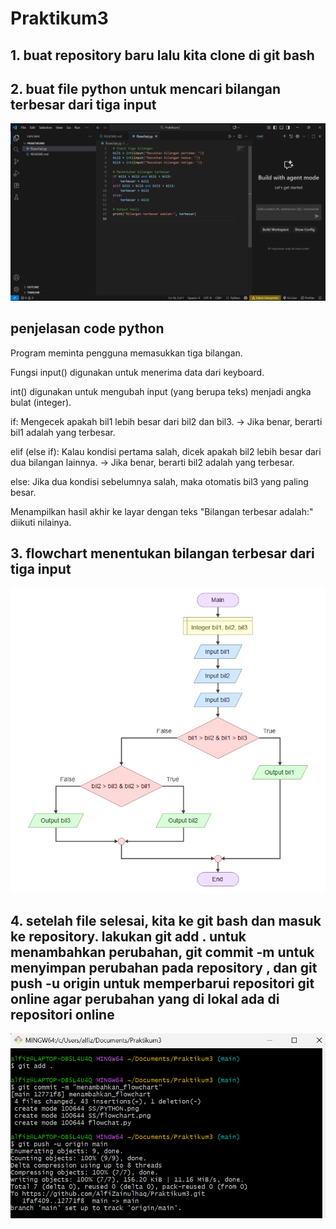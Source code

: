 # Praktikum3

## 1. buat repository baru lalu kita clone di git bash

## 2. buat file python untuk mencari bilangan terbesar dari tiga input

![img1](SS/PYTHON.png)

## penjelasan code python

<p> Program meminta pengguna memasukkan tiga bilangan.

Fungsi input() digunakan untuk menerima data dari keyboard.

int() digunakan untuk mengubah input (yang berupa teks) menjadi angka bulat (integer).</p>

<p>if: Mengecek apakah bil1 lebih besar dari bil2 dan bil3.
→ Jika benar, berarti bil1 adalah yang terbesar.

elif (else if): Kalau kondisi pertama salah, dicek apakah bil2 lebih besar dari dua bilangan lainnya.
→ Jika benar, berarti bil2 adalah yang terbesar.

else: Jika dua kondisi sebelumnya salah, maka otomatis bil3 yang paling besar.</p>

Menampilkan hasil akhir ke layar dengan teks "Bilangan terbesar adalah:" diikuti nilainya.

## 3. flowchart menentukan bilangan terbesar dari tiga input

![img2](SS/flowchart.png)

## 4. setelah file selesai, kita ke git bash dan masuk ke repository. lakukan git add . untuk menambahkan perubahan, git commit -m untuk menyimpan perubahan pada repository , dan git push -u origin untuk memperbarui repositori git online agar perubahan yang di lokal ada di repositori online

![img3](SS/commit.png)
